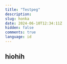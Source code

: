 ```yaml
---
title: "Testpeg"
description: 
slug: honka
date: 2024-06-10T12:34:11Z
hidden: false
comments: true
language: id
---
```

## hiohih